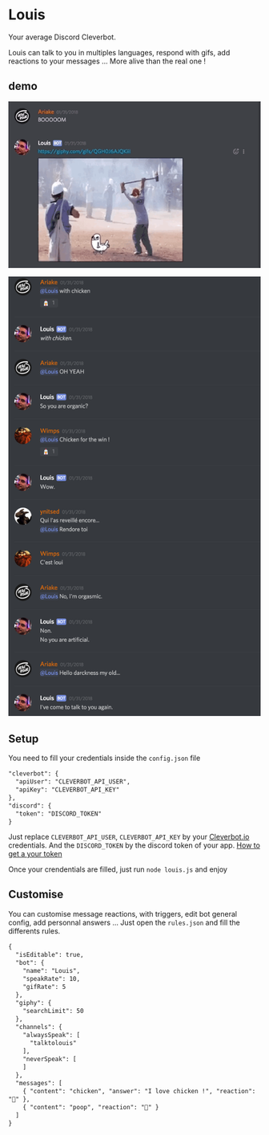 # Louis
Your average Discord Cleverbot.

Louis can talk to you in multiples languages, respond with gifs, add reactions to your messages ... More alive than the real one !

## demo

![Louis gif demo](ressources/louis_gif_demo_1.gif)

![Louis text demo](ressources/louis_talk_demo_1.png)


## Setup

You need to fill your credentials inside the ```config.json``` file

```
"cleverbot": {
  "apiUser": "CLEVERBOT_API_USER",
  "apiKey": "CLEVERBOT_API_KEY"
},
"discord": {
  "token": "DISCORD_TOKEN"
}
```

Just replace ```CLEVERBOT_API_USER```, ```CLEVERBOT_API_KEY``` by your [Cleverbot.io](https://cleverbot.io/) credentials.
And the ```DISCORD_TOKEN``` by the discord token of your app.
[How to get a your token](https://github.com/reactiflux/discord-irc/wiki/Creating-a-discord-bot-&-getting-a-token)

Once your crendentials are filled, just run ```node louis.js``` and enjoy

## Customise

You can customise message reactions, with triggers, edit bot general config, add personnal answers ... 
Just open the ```rules.json``` and fill the differents rules.

```
{
  "isEditable": true,
  "bot": {
    "name": "Louis",
    "speakRate": 10,
    "gifRate": 5
  },
  "giphy": {
    "searchLimit": 50
  },
  "channels": {
    "alwaysSpeak": [
      "talktolouis"
    ],
    "neverSpeak": [
    ]
  },
  "messages": [
    { "content": "chicken", "answer": "I love chicken !", "reaction": "🐔" },
    { "content": "poop", "reaction": "💩" }
  ]
}
```
